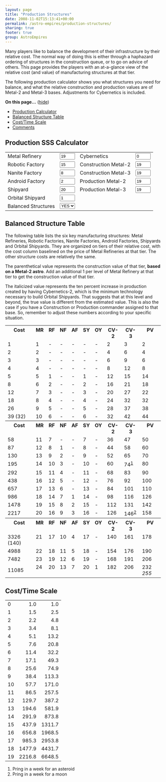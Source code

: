 ```yaml
---
layout: page
title: "Production Structures"
date: 2008-11-02T15:13:41+00:00
permalink: /astro-empires/production-structures/
sharing: true
footer: true
group: AstroEmpires
---
```


<p>Many players like to balance the development of their infrastructure by
their relative cost. The  normal way of doing this is either through a
haphazard ordering of structures in the construction queue, or to go on
advice of others. This page provides the players with an at-a-glance
view of the relative cost (and value) of manufacturing structures at
that tier.</p>

<p>The following production calculator shows you what structures you need
for balance, and what the relative construction and production values
are of Metal-2 and Metal-3 bases. Adjustments for Cybernetics is
included.</p>

<div class="toc">
  <a name="toc" id="toc"></a><b>On this page&#8230;</b> (<a id="tocidtog" href="javascript:toggle('tocid');">hide</a>)<ul class="toc" id="tocid"><li><a href="#toc1">Production Calculator</a></li><li><a href="#toc2">Balanced Structure Table</a></li><li><a href="#toc3">Cost/Time Scale</a></li><li><a href="#toc4">Comments</a></li></ul></div>

<h2><a name="toc1" id="toc1"></a>Production SSS Calculator</h2>

<form id="prod" method="post">
<table class="table table-condensed"><tr>
  <td> Metal Refinery </td>
  <td> <input type="text" name="MF" value="19" id="MF" class="form-control col-xs-2" size="3" /> </td>
  <td> Cybernetics </td>
  <td> <input type="text" name="CY" value="0" id="CY" class="form-control col-xs-2" size="3" /> </td>
</tr>
<tr>
  <td> Robotic Factory </td>
  <td> <input type="text" name="RF" value="15" id="RF" class="form-control col-xs-2" size="3" /> </td>
  <td> Construction Metal-2 </td>
  <td> <input type="text" name="CM2" value="19" id="CM2" class="form-control col-xs-2" size="3" /> </td>
</tr>
<tr>
  <td> Nanite Factory </td>
  <td> <input type="text" name="NF" value="8" id="NF" class="form-control col-xs-2" size="3" /> </td>
  <td> Construction Metal-3 </td>
  <td> <input type="text" name="CM3" value="19" id="CM3" class="form-control col-xs-2" size="3" /> </td>
</tr>
<tr>
  <td> Android Factory </td>
  <td> <input type="text" name="AF" value="2" id="AF" class="form-control col-xs-2" size="3" /> </td>
  <td> Production Metal-2 </td>
  <td> <input type="text" name="PM2" value="19" id="PM2" class="form-control col-xs-2" size="3" /> </td>
</tr>
<tr>
  <td> Shipyard </td>
  <td> <input type="text" name="SY" value="20" id="SY" class="form-control col-xs-2" size="3" /> </td>
  <td> Production Metal-3 </td>
  <td> <input type="text" name="PM3" value="19" id="PM3" class="form-control col-xs-2" size="3" /> </td>
</tr>
<tr>
  <td> Orbital Shipyard </td>
  <td> <input type="text" name="OSY" value="1" id="OSY" class="form-control col-xs-2" size="3" /> </td>
</tr>
<tr>
  <td> Balanced Structures </td>
  <td>
    <select name="BAL" id="balanced" class="form-control col-xs-2">
      <option value="1" selected="selected">YES</option>
      <option value="0">NO</option>
    </select>
  </td>
</tr>
</table>
</form>

<h2><a name="toc2" id="toc2"></a>Balanced Structure Table</h2>

<p>The following table lists the six key manufacturing structures: Metal Refineries, Robotic Factories, Nanite Factories, Android Factories, Shipyards and Orbital Shipyards. They are organized on tiers of their relative cost, with the cost column baselined on the price of Metal Refineries at that tier. The other structure costs are relatively the same.</p>

<div class="note">

The parenthetical value represents the construction value of that tier,
**based on a Metal-2 astro**. Add an additional 1 per level of Metal
Refinery at that tier to get the construction value of that tier.
</div>

<p>The italicized value represents the ten percent increase in production
created by having Cybernetics-2, which is the minimum technology
necessary to build Orbital Shipyards. That suggests that at this level
and beyond, the true value is different from the estimated value. This
is also the case if you have a Construction or Production commander
assigned to that base. So, remember to adjust these numbers according to
your specific situation.</p>

<table class="table table-condensed table-hover"><tr>
  <th valign="top">Cost </th>
  <th valign="top">MR </th>
  <th valign="top">RF </th>
  <th valign="top">NF </th>
  <th valign="top">AF </th>
  <th valign="top">SY </th>
  <th valign="top">OY </th>
  <th valign="top">CV-2 </th>
  <th valign="top">CV-3 </th>
  <th valign="top">PV </th>
</tr>
<tr>
  <td>1 </td>
  <td class="MR" valign="top">1 </td>
  <td class="RF" valign="top">- </td>
  <td class="NF" valign="top">- </td>
  <td class="AF" valign="top">- </td>
  <td class="SY" valign="top">- </td>
  <td class="OY" valign="top">- </td>
  <td class="CV" valign="top">2 </td>
  <td class="CV" valign="top">3 </td>
  <td class="PV" valign="top">2 </td>
</tr>
<tr>
  <td>2 </td>
  <td class="MR" valign="top">2 </td>
  <td class="RF" valign="top">- </td>
  <td class="NF" valign="top">- </td>
  <td class="AF" valign="top">- </td>
  <td class="SY" valign="top">- </td>
  <td class="OY" valign="top">- </td>
  <td class="CV" valign="top">4 </td>
  <td class="CV" valign="top">6 </td>
  <td class="PV" valign="top">4 </td>
</tr>
<tr>
  <td>3 </td>
  <td class="MR" valign="top">3 </td>
  <td class="RF" valign="top">- </td>
  <td class="NF" valign="top">- </td>
  <td class="AF" valign="top">- </td>
  <td class="SY" valign="top">- </td>
  <td class="OY" valign="top">- </td>
  <td class="CV" valign="top">6 </td>
  <td class="CV" valign="top">9 </td>
  <td class="PV" valign="top">6 </td>
</tr>
<tr>
  <td>4 </td>
  <td class="MR" valign="top">4 </td>
  <td class="RF" valign="top">- </td>
  <td class="NF" valign="top">- </td>
  <td class="AF" valign="top">- </td>
  <td class="SY" valign="top">- </td>
  <td class="OY" valign="top">- </td>
  <td class="CV" valign="top">8 </td>
  <td class="CV" valign="top">12 </td>
  <td class="PV" valign="top">8 </td>
</tr>
<tr>
  <td>5 </td>
  <td class="MR" valign="top">5 </td>
  <td class="RF" valign="top">1 </td>
  <td class="NF" valign="top">- </td>
  <td class="AF" valign="top">- </td>
  <td class="SY" valign="top">1 </td>
  <td class="OY" valign="top">- </td>
  <td class="CV" valign="top">12 </td>
  <td class="CV" valign="top">15 </td>
  <td class="PV" valign="top">14 </td>
</tr>
<tr>
  <td>8 </td>
  <td class="MR" valign="top">6 </td>
  <td class="RF" valign="top">2 </td>
  <td class="NF" valign="top">- </td>
  <td class="AF" valign="top">- </td>
  <td class="SY" valign="top">2 </td>
  <td class="OY" valign="top">- </td>
  <td class="CV" valign="top">16 </td>
  <td class="CV" valign="top">21 </td>
  <td class="PV" valign="top">18 </td>
</tr>
<tr>
  <td>12 </td>
  <td class="MR" valign="top">7 </td>
  <td class="RF" valign="top">3 </td>
  <td class="NF" valign="top">- </td>
  <td class="AF" valign="top">- </td>
  <td class="SY" valign="top">3 </td>
  <td class="OY" valign="top">- </td>
  <td class="CV" valign="top">20 </td>
  <td class="CV" valign="top">27 </td>
  <td class="PV" valign="top">22 </td>
</tr>
<tr>
  <td>18 </td>
  <td class="MR" valign="top">8 </td>
  <td class="RF" valign="top">4 </td>
  <td class="NF" valign="top">- </td>
  <td class="AF" valign="top">- </td>
  <td class="SY" valign="top">4 </td>
  <td class="OY" valign="top">- </td>
  <td class="CV" valign="top">24 </td>
  <td class="CV" valign="top">32 </td>
  <td class="PV" valign="top">32 </td>
</tr>
<tr>
  <td>26 </td>
  <td class="MR" valign="top">9 </td>
  <td class="RF" valign="top">5 </td>
  <td class="NF" valign="top">- </td>
  <td class="AF" valign="top">- </td>
  <td class="SY" valign="top">5 </td>
  <td class="OY" valign="top">- </td>
  <td class="CV" valign="top">28 </td>
  <td class="CV" valign="top">37 </td>
  <td class="PV" valign="top">38 </td>
</tr>
<tr>
  <td>39 (32) </td>
  <td class="MR" valign="top">10 </td>
  <td class="RF" valign="top">6 </td>
  <td class="NF" valign="top">- </td>
  <td class="AF" valign="top">- </td>
  <td class="SY" valign="top">6 </td>
  <td class="OY" valign="top">- </td>
  <td class="CV" valign="top">32 </td>
  <td class="CV" valign="top">42 </td>
  <td class="PV" valign="top">44 </td>
</tr>
<tr>
  <th valign="top">Cost </th>
  <th valign="top">MR </th>
  <th valign="top">RF </th>
  <th valign="top">NF </th>
  <th valign="top">AF </th>
  <th valign="top">SY </th>
  <th valign="top">OY </th>
  <th valign="top">CV-2 </th>
  <th valign="top">CV-3 </th>
  <th valign="top">PV </th>
</tr>
<tr>
  <td>58 </td>
  <td class="MR" valign="top">11 </td>
  <td class="RF" valign="top">7 </td>
  <td class="NF" valign="top">- </td>
  <td class="AF" valign="top">- </td>
  <td class="SY" valign="top">7 </td>
  <td class="OY" valign="top">- </td>
  <td class="CV" valign="top">36 </td>
  <td class="CV" valign="top">47 </td>
  <td class="PV" valign="top">50 </td>
</tr>
<tr>
  <td>87 </td>
  <td class="MR" valign="top">12 </td>
  <td class="RF" valign="top">8 </td>
  <td class="NF" valign="top">1 </td>
  <td class="AF" valign="top">- </td>
  <td class="SY" valign="top">8 </td>
  <td class="OY" valign="top">- </td>
  <td class="CV" valign="top">44 </td>
  <td class="CV" valign="top">58 </td>
  <td class="PV" valign="top">60 </td>
</tr>
<tr>
  <td>130 </td>
  <td class="MR" valign="top">13 </td>
  <td class="RF" valign="top">9 </td>
  <td class="NF" valign="top">2 </td>
  <td class="AF" valign="top">- </td>
  <td class="SY" valign="top">9 </td>
  <td class="OY" valign="top">- </td>
  <td class="CV" valign="top">52 </td>
  <td class="CV" valign="top">65 </td>
  <td class="PV" valign="top">70 </td>
</tr>
<tr>
  <td>195 </td>
  <td class="MR" valign="top">14 </td>
  <td class="RF" valign="top">10 </td>
  <td class="NF" valign="top">3 </td>
  <td class="AF" valign="top">- </td>
  <td class="SY" valign="top">10 </td>
  <td class="OY" valign="top">- </td>
  <td class="CV" valign="top">60 </td>
  <td class="CV" valign="top">74<sup><a href="#fn-1">1</a></sup> </td>
  <td class="PV" valign="top">80 </td>
</tr>
<tr>
  <td>292 </td>
  <td class="MR" valign="top">15 </td>
  <td class="RF" valign="top">11 </td>
  <td class="NF" valign="top">4 </td>
  <td class="AF" valign="top">- </td>
  <td class="SY" valign="top">11 </td>
  <td class="OY" valign="top">- </td>
  <td class="CV" valign="top">68 </td>
  <td class="CV" valign="top">83 </td>
  <td class="PV" valign="top">90 </td>
</tr>
<tr>
  <td>438 </td>
  <td class="MR" valign="top">16 </td>
  <td class="RF" valign="top">12 </td>
  <td class="NF" valign="top">5 </td>
  <td class="AF" valign="top">- </td>
  <td class="SY" valign="top">12 </td>
  <td class="OY" valign="top">- </td>
  <td class="CV" valign="top">76 </td>
  <td class="CV" valign="top">92 </td>
  <td class="PV" valign="top">100 </td>
</tr>
<tr>
  <td>657 </td>
  <td class="MR" valign="top">17 </td>
  <td class="RF" valign="top">13 </td>
  <td class="NF" valign="top">6 </td>
  <td class="AF" valign="top">- </td>
  <td class="SY" valign="top">13 </td>
  <td class="OY" valign="top">- </td>
  <td class="CV" valign="top">84 </td>
  <td class="CV" valign="top">101 </td>
  <td class="PV" valign="top">110 </td>
</tr>
<tr>
  <td>986 </td>
  <td class="MR" valign="top">18 </td>
  <td class="RF" valign="top">14 </td>
  <td class="NF" valign="top">7 </td>
  <td class="AF" valign="top">1 </td>
  <td class="SY" valign="top">14 </td>
  <td class="OY" valign="top">- </td>
  <td class="CV" valign="top">98 </td>
  <td class="CV" valign="top">116 </td>
  <td class="PV" valign="top">126 </td>
</tr>
<tr>
  <td>1478 </td>
  <td class="MR" valign="top">19 </td>
  <td class="RF" valign="top">15 </td>
  <td class="NF" valign="top">8 </td>
  <td class="AF" valign="top">2 </td>
  <td class="SY" valign="top">15 </td>
  <td class="OY" valign="top">- </td>
  <td class="CV" valign="top">112 </td>
  <td class="CV" valign="top">131 </td>
  <td class="PV" valign="top">142 </td>
</tr>
<tr>
  <td>2217 </td>
  <td class="MR" valign="top">20 </td>
  <td class="RF" valign="top">16 </td>
  <td class="NF" valign="top">9 </td>
  <td class="AF" valign="top">3 </td>
  <td class="SY" valign="top">16 </td>
  <td class="OY" valign="top">- </td>
  <td class="CV" valign="top">126 </td>
  <td class="CV" valign="top">146<sup><a href="#fn-2">2</a></sup> </td>
  <td class="PV" valign="top">158 </td>
</tr>
<tr>
  <th valign="top">Cost</th>
  <th valign="top">MR </th>
  <th valign="top">RF </th>
  <th valign="top">NF </th>
  <th valign="top">AF </th>
  <th valign="top">SY </th>
  <th valign="top">OY </th>
  <th valign="top">CV-2 </th>
  <th valign="top">CV-3 </th>
  <th valign="top">PV </th>
</tr>
<tr>
  <td>3326 (140) </td>
  <td class="MR" valign="top">21 </td>
  <td class="RF" valign="top">17 </td>
  <td class="NF" valign="top">10 </td>
  <td class="AF" valign="top">4 </td>
  <td class="SY" valign="top">17 </td>
  <td class="OY" valign="top">- </td>
  <td class="CV" valign="top">140 </td>
  <td class="CV" valign="top">161 </td>
  <td class="PV" valign="top">178 </td>
</tr>
<tr>
  <td>4988 </td>
  <td class="MR" valign="top">22 </td>
  <td class="RF" valign="top">18 </td>
  <td class="NF" valign="top">11 </td>
  <td class="AF" valign="top">5 </td>
  <td class="SY" valign="top">18 </td>
  <td class="OY" valign="top">- </td>
  <td class="CV" valign="top">154 </td>
  <td class="CV" valign="top">176 </td>
  <td class="PV" valign="top">190 </td>
</tr>
<tr>
  <td>7482 </td>
  <td class="MR" valign="top">23 </td>
  <td class="RF" valign="top">19 </td>
  <td class="NF" valign="top">12 </td>
  <td class="AF" valign="top">6 </td>
  <td class="SY" valign="top">19 </td>
  <td class="OY" valign="top">- </td>
  <td class="CV" valign="top">168 </td>
  <td class="CV" valign="top">191 </td>
  <td class="PV" valign="top">206 </td>
</tr>
<tr>
  <td>11085 </td>
  <td class="MR" valign="top">24 </td>
  <td class="RF" valign="top">20 </td>
  <td class="NF" valign="top">13 </td>
  <td class="AF" valign="top">7 </td>
  <td class="SY" valign="top">20 </td>
  <td class="OY" valign="top">1 </td>
  <td class="CV" valign="top">182 </td>
  <td class="CV" valign="top">206 </td>
  <td class="PV" valign="top">232 <em>255</em> </td>
</tr>
</table>

<h2><a name="toc3" id="toc3"></a>Cost/Time Scale</h2>
<table class="table table-condensed table-hover">
  <tr><td>0</td><td align="right">1.0</td><td align="right">1.0</td></tr>
  <tr><td>1</td><td align="right">1.5</td><td align="right">2.5</td></tr>
  <tr><td>2</td><td align="right">2.2</td><td align="right">4.8</td></tr>
  <tr><td>3</td><td align="right">3.4</td><td align="right">8.1</td></tr>
  <tr><td>4</td><td align="right">5.1</td><td align="right">13.2</td></tr>
  <tr><td>5</td><td align="right">7.6</td><td align="right">20.8</td></tr>
  <tr><td>6</td><td align="right">11.4</td><td align="right">32.2</td></tr>
  <tr><td>7</td><td align="right">17.1</td><td align="right">49.3</td></tr>
  <tr><td>8</td><td align="right">25.6</td><td align="right">74.9</td></tr>
  <tr><td>9</td><td align="right">38.4</td><td align="right">113.3</td></tr>
  <tr><td>10</td><td align="right">57.7</td><td align="right">171.0</td></tr>
  <tr><td>11</td><td align="right">86.5</td><td align="right">257.5</td></tr>
  <tr><td>12</td><td align="right">129.7</td><td align="right">387.2</td></tr>
  <tr><td>13</td><td align="right">194.6</td><td align="right">581.9</td></tr>
  <tr><td>14</td><td align="right">291.9</td><td align="right">873.8</td></tr>
  <tr><td>15</td><td align="right">437.9</td><td align="right">1311.7</td></tr>
  <tr><td>16</td><td align="right">656.8</td><td align="right">1968.5</td></tr>
  <tr><td>17</td><td align="right">985.3</td><td align="right">2953.8</td></tr>
  <tr><td>18</td><td align="right">1477.9</td><td align="right">4431.7</td></tr>
  <tr><td>19</td><td align="right">2216.8</td><td align="right">6648.5</td></tr>
</table>

<div id="footnotes">
<ol><li><a name="fn-1" id="fn-1"></a>  Pring in a week for an asteroid
</li><li><a name="fn-2" id="fn-2"></a>  Pring in a week for a moon
</li></ol></div>